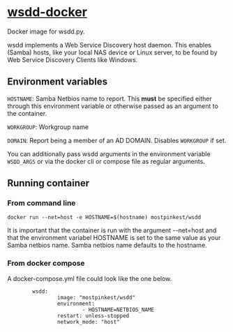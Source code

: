 # [wsdd-docker](https://github.com/mostpinkest/wsdd-docker/)

Docker image for wsdd.py. 

wsdd implements a Web Service Discovery host daemon. This enables (Samba) hosts, like your local NAS device or Linux server, to be found by Web Service Discovery Clients like Windows.

## Environment variables

`HOSTNAME`: Samba Netbios name to report. This **must** be specified either through this environment variable or otherwise passed as an argument to the container.

`WORKGROUP`: Workgroup name

`DOMAIN`: Report being a member of an AD DOMAIN. Disables `WORKGROUP` if set.

You can additionally pass wsdd arguments in the environment variable `WSDD_ARGS` or via the docker cli or compose file as regular arguments.

## Running container

### From command line

```
docker run --net=host -e HOSTNAME=$(hostname) mostpinkest/wsdd
```

It is important that the container is run with the argument --net=host and that the environment variabel HOSTNAME is set to the same value as your Samba netbios name. Samba netbios name defaults to the hostname. 

### From docker compose

A docker-compose.yml file could look like the one below. 
```
        wsdd:
                image: "mostpinkest/wsdd"
                environment:
                        - HOSTNAME=NETBIOS_NAME
                restart: unless-stopped
                network_mode: "host"
```
